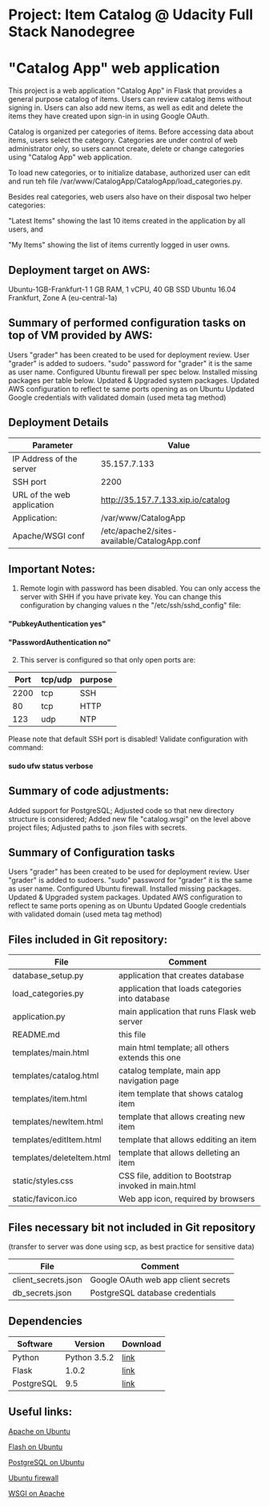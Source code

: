 # Project: Item Catalog @ Udacity Full Stack Nanodegree
# "Catalog App" web application

This project is a web application "Catalog App" in Flask that provides a
general purpose catalog of items. Users can review catalog items without
signing in. Users can also add new items, as well as edit and delete the
items they have created upon sign-in in using Google OAuth.

Catalog is organized per categories of items. Before accessing data about
items, users select the category. Categories are under control of web
administrator only, so users cannot create, delete or change categories
using "Catalog App" web application.

To load new categories, or to initialize database, authorized user can edit
and run teh file  /var/www/CatalogApp/CatalogApp/load_categories.py.

Besides real categories, web users also have on their disposal two helper
categories:

"Latest Items" showing the last 10 items created in the application by
all users, and

"My Items" showing the list of items currently logged in user owns.


## Deployment target on AWS:

Ubuntu-1GB-Frankfurt-1
1 GB RAM, 1 vCPU, 40 GB SSD
Ubuntu 16.04
Frankfurt, Zone A (eu-central-1a)


## Summary of performed configuration tasks on top of VM provided by AWS:

Users "grader" has been created to be used for deployment review.
User "grader" is added to sudoers.
"sudo" password for "grader" it is the same as user name.
Configured Ubuntu firewall per spec below.
Installed missing packages per table below.
Updated & Upgraded system packages.
Updated AWS configuration to reflect te same ports opening as on Ubuntu
Updated Google credentials with validated domain (used meta tag method)


## Deployment Details

| Parameter | Value |
| ------ | ------ |
| IP Address of the server | 35.157.7.133 |
| SSH port | 2200 |
| URL of the web application | http://35.157.7.133.xip.io/catalog |
| Application: | /var/www/CatalogApp |
| Apache/WSGI conf | /etc/apache2/sites-available/CatalogApp.conf |


## Important Notes:

1. Remote login with password has been disabled. You can only access the server
with SHH if you have private key. You can change this configuration
by changing values n the "/etc/ssh/sshd_config" file:
#### "PubkeyAuthentication yes"
#### "PasswordAuthentication no"

2. This server is configured so that only open ports are:

| Port | tcp/udp | purpose |
| ------ | ------ | ------ |
| 2200 | tcp | SSH |
| 80 | tcp | HTTP |
| 123 | udp | NTP |

Please note that default SSH port is disabled! Validate configuration with command:
#### sudo ufw status verbose


## Summary of code adjustments:

Added support for PostgreSQL;
Adjusted code so that new directory structure is considered;
Added new file "catalog.wsgi" on the level above project files;
Adjusted paths to .json files with secrets.


## Summary of Configuration tasks

Users "grader" has been created to be used for deployment review.
User "grader" is added to sudoers.
"sudo" password for "grader" it is the same as user name.
Configured Ubuntu firewall.
Installed missing packages.
Updated & Upgraded system packages.
Updated AWS configuration to reflect te same ports opening as on Ubuntu
Updated Google credentials with validated domain (used meta tag method)


## Files included in Git repository:

| File | Comment |
| ------ | ------ |
| database_setup.py | application that creates database |
| load_categories.py | application that loads categories into database |
| application.py | main application that runs Flask web server |
| README.md | this file |
| templates/main.html | main html template; all others extends this one  |
| templates/catalog.html | catalog template, main app navigation page  |
| templates/item.html | item template that shows catalog item  |
| templates/newItem.html | template that allows creating new item  |
| templates/editItem.html | template that allows edditing an item  |
| templates/deleteItem.html | template that allows delleting an item  |
| static/styles.css | CSS file, addition to Bootstrap invoked in main.html |
| static/favicon.ico | Web app icon, required by browsers |


## Files necessary bit not included in Git repository
(transfer to server was done using scp, as best practice for sensitive data)

| File | Comment |
| ------ | ------ |
| client_secrets.json | Google OAuth web app client secrets  |
| db_secrets.json | PostgreSQL database credentials   |

## Dependencies

| Software | Version | Download |
| ------ | ------ | ------ |
| Python | Python 3.5.2 | [link](https://www.python.org/downloads/release/python-352/) |
| Flask | 1.0.2 | [link](http://flask.pocoo.org/docs/1.0/installation/) |
| PostgreSQL | 9.5 | [link](https://www.postgresql.org/download/) |


## Useful links:

[Apache on Ubuntu](http://manpages.ubuntu.com/manpages/xenial/man8/a2ensite.8.html)

[Flash on Ubuntu](https://www.digitalocean.com/community/tutorials/how-to-deploy-a-flask-application-on-an-ubuntu-vps)

[PostgreSQL on Ubuntu](https://www.digitalocean.com/community/tutorials/how-to-install-and-use-postgresql-on-ubuntu-16-04)

[Ubuntu firewall](https://help.ubuntu.com/community/UFW)

[WSGI on Apache](http://flask.pocoo.org/docs/1.0/deploying/mod_wsgi/)

